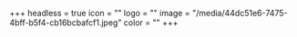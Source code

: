 +++
headless = true
icon = ""
logo = ""
image = "/media/44dc51e6-7475-4bff-b5f4-cb16bcbafcf1.jpeg"
color = ""
+++
